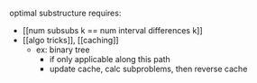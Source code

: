 optimal substructure requires: 
- [[num subsubs k == num interval differences k]]
- [[algo tricks]], [[caching]]
	- ex: binary tree
		- if only applicable along this path
		- update cache, calc subproblems, then reverse cache